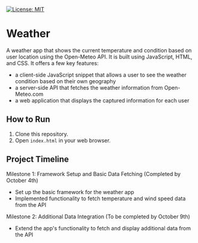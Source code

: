 [![License: MIT](https://img.shields.io/badge/License-MIT-yellow.svg)](https://opensource.org/licenses/MIT)

# Weather

A weather app that shows the current temperature and condition based on user location using the Open-Meteo API. It is built using JavaScript, HTML, and CSS.
It offers a few key features:
- a client-side JavaScript snippet that allows a user to see the weather condition based on their own geography
- a server-side API that fetches the weather information from Open-Meteo.com
- a web application that displays the captured information for each user

## How to Run

1. Clone this repository.
2. Open `index.html` in your web browser.

## Project Timeline

Milestone 1: Framework Setup and Basic Data Fetching (Completed by October 4th)
- Set up the basic framework for the weather app
- Implemented functionality to fetch temperature and wind speed data from the API

Milestone 2: Additional Data Integration (To be completed by October 9th)
- Extend the app's functionality to fetch and display additional data from the API
